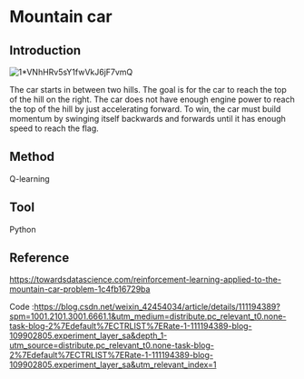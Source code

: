 # Mountain car

## Introduction

![1*VNhHRv5sY1fwVkJ6jF7vmQ](https://user-images.githubusercontent.com/111204401/184551802-53cb7802-ef07-4233-8345-f367acf32cb4.png)

The car starts in between two hills. The goal is for the car to reach the top of the hill on the right. The car does not have enough engine power to reach the top of the hill by just accelerating forward. To win, the car must build momentum by swinging itself backwards and forwards until it has enough speed to reach the flag.

## Method
Q-learning

## Tool
Python

## Reference
https://towardsdatascience.com/reinforcement-learning-applied-to-the-mountain-car-problem-1c4fb16729ba

Code :https://blog.csdn.net/weixin_42454034/article/details/111194389?spm=1001.2101.3001.6661.1&utm_medium=distribute.pc_relevant_t0.none-task-blog-2%7Edefault%7ECTRLIST%7ERate-1-111194389-blog-109902805.experiment_layer_sa&depth_1-utm_source=distribute.pc_relevant_t0.none-task-blog-2%7Edefault%7ECTRLIST%7ERate-1-111194389-blog-109902805.experiment_layer_sa&utm_relevant_index=1
